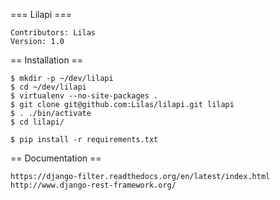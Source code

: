 === Lilapi ===

    Contributors: Lilas
    Version: 1.0

== Installation ==

    $ mkdir -p ~/dev/lilapi
    $ cd ~/dev/lilapi
    $ virtualenv --no-site-packages .
    $ git clone git@github.com:Lilas/lilapi.git lilapi
    $ . ./bin/activate
    $ cd lilapi/

    $ pip install -r requirements.txt

== Documentation ==

    https://django-filter.readthedocs.org/en/latest/index.html
    http://www.django-rest-framework.org/